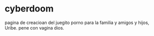 # cyberdoom
pagina de creacioan del juegito porno para la familia y amigos y hijos, Uribe.
pene con vagina
dios.